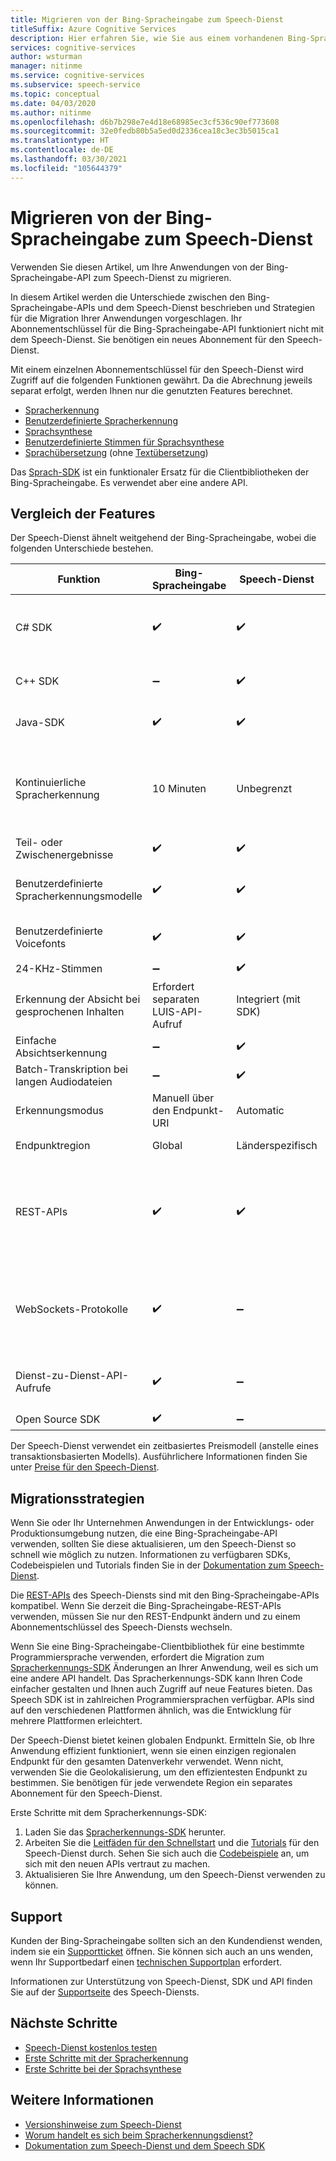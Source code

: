```yaml
---
title: Migrieren von der Bing-Spracheingabe zum Speech-Dienst
titleSuffix: Azure Cognitive Services
description: Hier erfahren Sie, wie Sie aus einem vorhandenen Bing-Spracheingabe-Abonnement zum Speech-Dienst von Azure Cognitive Services migrieren.
services: cognitive-services
author: wsturman
manager: nitinme
ms.service: cognitive-services
ms.subservice: speech-service
ms.topic: conceptual
ms.date: 04/03/2020
ms.author: nitinme
ms.openlocfilehash: d6b7b298e7e4d18e68985ec3cf536c90ef773608
ms.sourcegitcommit: 32e0fedb80b5a5ed0d2336cea18c3ec3b5015ca1
ms.translationtype: HT
ms.contentlocale: de-DE
ms.lasthandoff: 03/30/2021
ms.locfileid: "105644379"
---
```

# <a name="migrate-from-bing-speech-to-the-speech-service"></a>Migrieren von der Bing-Spracheingabe zum Speech-Dienst

Verwenden Sie diesen Artikel, um Ihre Anwendungen von der Bing-Spracheingabe-API zum Speech-Dienst zu migrieren.

In diesem Artikel werden die Unterschiede zwischen den Bing-Spracheingabe-APIs und dem Speech-Dienst beschrieben und Strategien für die Migration Ihrer Anwendungen vorgeschlagen. Ihr Abonnementschlüssel für die Bing-Spracheingabe-API funktioniert nicht mit dem Speech-Dienst. Sie benötigen ein neues Abonnement für den Speech-Dienst.

Mit einem einzelnen Abonnementschlüssel für den Speech-Dienst wird Zugriff auf die folgenden Funktionen gewährt. Da die Abrechnung jeweils separat erfolgt, werden Ihnen nur die genutzten Features berechnet.

* [Spracherkennung](speech-to-text.md)
* [Benutzerdefinierte Spracherkennung](/azure/cognitive-services/speech-service/custom-speech-overview)
* [Sprachsynthese](text-to-speech.md)
* [Benutzerdefinierte Stimmen für Sprachsynthese](./how-to-custom-voice-create-voice.md)
* [Sprachübersetzung](speech-translation.md) (ohne [Textübersetzung](../translator/translator-info-overview.md))

Das [Sprach-SDK](speech-sdk.md) ist ein funktionaler Ersatz für die Clientbibliotheken der Bing-Spracheingabe. Es verwendet aber eine andere API.

## <a name="comparison-of-features"></a>Vergleich der Features

Der Speech-Dienst ähnelt weitgehend der Bing-Spracheingabe, wobei die folgenden Unterschiede bestehen.

| Funktion | Bing-Spracheingabe | Speech-Dienst | Details |
|--|--|--|--|
| C# SDK | :heavy_check_mark: | :heavy_check_mark: | Der Speech-Dienst unterstützt Windows 10, UWP (Universelle Windows-Plattform) und .NET Standard 2.0. |
| C++ SDK | :heavy_minus_sign: | :heavy_check_mark: | Der Speech-Dienst unterstützt Windows und Linux. |
| Java-SDK | :heavy_check_mark: | :heavy_check_mark: | Der Speech-Dienst unterstützt Android- und Speech-Geräte. |
| Kontinuierliche Spracherkennung | 10 Minuten | Unbegrenzt | Das Speech SDK unterstützt eine unbegrenzte kontinuierliche Erkennung und stellt die Verbindung bei einem Timeout oder einem Verbindungsabbruch automatisch wieder her. |
| Teil- oder Zwischenergebnisse | :heavy_check_mark: | :heavy_check_mark: | Unterstützt mit dem Speech SDK. |
| Benutzerdefinierte Spracherkennungsmodelle | :heavy_check_mark: | :heavy_check_mark: | Die Bing-Spracheingabe erfordert ein separates Custom Speech-Abonnement. |
| Benutzerdefinierte Voicefonts | :heavy_check_mark: | :heavy_check_mark: | Die Bing-Spracheingabe erfordert ein separates Custom Voice-Abonnement. |
| 24-KHz-Stimmen | :heavy_minus_sign: | :heavy_check_mark: |
| Erkennung der Absicht bei gesprochenen Inhalten | Erfordert separaten LUIS-API-Aufruf | Integriert (mit SDK) | Sie können einen LUIS-Schlüssel mit dem Speech-Dienst verwenden. |
| Einfache Absichtserkennung | :heavy_minus_sign: | :heavy_check_mark: |
| Batch-Transkription bei langen Audiodateien | :heavy_minus_sign: | :heavy_check_mark: |
| Erkennungsmodus | Manuell über den Endpunkt-URI | Automatic | Der Erkennungsmodus ist im Speech-Dienst nicht verfügbar. |
| Endpunktregion | Global | Länderspezifisch | Regionale Endpunkte verbessern die Latenz. |
| REST-APIs | :heavy_check_mark: | :heavy_check_mark: | Die REST-APIs des Speech-Diensts sind kompatibel mit der Bing-Spracheingabe (unterschiedlicher Endpunkt). REST-APIs unterstützen Sprachsynthese- und eingeschränkte Spracherkennungsfunktionen. |
| WebSockets-Protokolle | :heavy_check_mark: | :heavy_minus_sign: | Das Speech SDK abstrahiert Websocketverbindungen für Funktionen, die eine ständige Verbindung mit dem Dienst erfordern, sodass es keine Unterstützung mehr gibt, diese manuell zu abonnieren. |
| Dienst-zu-Dienst-API-Aufrufe | :heavy_check_mark: | :heavy_minus_sign: | Wird bei der Bing-Spracheingabe über die C#-Dienstbibliothek bereitgestellt. |
| Open Source SDK | :heavy_check_mark: | :heavy_minus_sign: |

Der Speech-Dienst verwendet ein zeitbasiertes Preismodell (anstelle eines transaktionsbasierten Modells). Ausführlichere Informationen finden Sie unter [Preise für den Speech-Dienst](https://azure.microsoft.com/pricing/details/cognitive-services/speech-services/).

## <a name="migration-strategies"></a>Migrationsstrategien

Wenn Sie oder Ihr Unternehmen Anwendungen in der Entwicklungs- oder Produktionsumgebung nutzen, die eine Bing-Spracheingabe-API verwenden, sollten Sie diese aktualisieren, um den Speech-Dienst so schnell wie möglich zu nutzen. Informationen zu verfügbaren SDKs, Codebeispielen und Tutorials finden Sie in der [Dokumentation zum Speech-Dienst](index.yml).

Die [REST-APIs](./overview.md#reference-docs) des Speech-Diensts sind mit den Bing-Spracheingabe-APIs kompatibel. Wenn Sie derzeit die Bing-Spracheingabe-REST-APIs verwenden, müssen Sie nur den REST-Endpunkt ändern und zu einem Abonnementschlüssel des Speech-Diensts wechseln.

Wenn Sie eine Bing-Spracheingabe-Clientbibliothek für eine bestimmte Programmiersprache verwenden, erfordert die Migration zum [Spracherkennungs-SDK](speech-sdk.md) Änderungen an Ihrer Anwendung, weil es sich um eine andere API handelt. Das Spracherkennungs-SDK kann Ihren Code einfacher gestalten und Ihnen auch Zugriff auf neue Features bieten. Das Speech SDK ist in zahlreichen Programmiersprachen verfügbar. APIs sind auf den verschiedenen Plattformen ähnlich, was die Entwicklung für mehrere Plattformen erleichtert.

Der Speech-Dienst bietet keinen globalen Endpunkt. Ermitteln Sie, ob Ihre Anwendung effizient funktioniert, wenn sie einen einzigen regionalen Endpunkt für den gesamten Datenverkehr verwendet. Wenn nicht, verwenden Sie die Geolokalisierung, um den effizientesten Endpunkt zu bestimmen. Sie benötigen für jede verwendete Region ein separates Abonnement für den Speech-Dienst.

Erste Schritte mit dem Spracherkennungs-SDK:

1. Laden Sie das [Spracherkennungs-SDK](speech-sdk.md) herunter.
1. Arbeiten Sie die [Leitfäden für den Schnellstart](./get-started-speech-to-text.md?pivots=programming-language-csharp&tabs=dotnet) und die [Tutorials](how-to-recognize-intents-from-speech-csharp.md) für den Speech-Dienst durch. Sehen Sie sich auch die [Codebeispiele](./speech-sdk.md#sample-source-code) an, um sich mit den neuen APIs vertraut zu machen.
1. Aktualisieren Sie Ihre Anwendung, um den Speech-Dienst verwenden zu können.

## <a name="support"></a>Support

Kunden der Bing-Spracheingabe sollten sich an den Kundendienst wenden, indem sie ein [Supportticket](https://ms.portal.azure.com/#blade/Microsoft_Azure_Support/HelpAndSupportBlade/newsupportrequest) öffnen. Sie können sich auch an uns wenden, wenn Ihr Supportbedarf einen [technischen Supportplan](https://azure.microsoft.com/support/plans/) erfordert.

Informationen zur Unterstützung von Speech-Dienst, SDK und API finden Sie auf der [Supportseite](../cognitive-services-support-options.md?context=%2fazure%2fcognitive-services%2fspeech-service%2fcontext%2fcontext%253fcontext%253d%2fazure%2fcognitive-services%2fspeech-service%2fcontext%2fcontext) des Speech-Diensts.

## <a name="next-steps"></a>Nächste Schritte

* [Speech-Dienst kostenlos testen](overview.md#try-the-speech-service-for-free)
* [Erste Schritte mit der Spracherkennung](get-started-speech-to-text.md)
* [Erste Schritte bei der Sprachsynthese](get-started-text-to-speech.md)

## <a name="see-also"></a>Weitere Informationen

* [Versionshinweise zum Speech-Dienst](releasenotes.md)
* [Worum handelt es sich beim Spracherkennungsdienst?](overview.md)
* [Dokumentation zum Speech-Dienst und dem Speech SDK](speech-sdk.md#get-the-speech-sdk)
